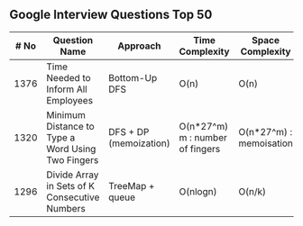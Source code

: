 ## Google Interview Questions Top 50

| # No  | Question Name | Approach | Time Complexity | Space Complexity | Comments | Link |
| ----- | ------------- | -------- | --------------- | ---------------- | -------- | ---- |
| 1376  | Time Needed to Inform All Employees | Bottom-Up DFS | O(n) | O(n) | NA | [informTime](https://leetcode.com/problems/time-needed-to-inform-all-employees/)|
| 1320  | Minimum Distance to Type a Word Using Two Fingers | DFS + DP (memoization) | O(n*27^m) m : number of fingers | O(n*27^m) : memoisation| NA | [minDist](https://leetcode.com/problems/minimum-distance-to-type-a-word-using-two-fingers/)|
| 1296  | Divide Array in Sets of K Consecutive Numbers | TreeMap + queue | O(nlogn) | O(n/k) | NA | [divide array](https://leetcode.com/problems/divide-array-in-sets-of-k-consecutive-numbers/)|
